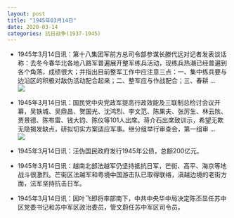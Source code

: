 ```yaml
---
layout: post
title: "1945年03月14日"
date: 2020-03-14
categories: 抗日战争(1937-1945)
---
```


<meta name="referrer" content="no-referrer" />

- 1945年3月14日讯：第十八集团军前方总司令部参谋长滕代远对记者发表谈话称：去冬今春华北各地八路军普遍展开整军练兵活动，现练兵热潮已经普遍到各个角落，成绩很大；并指出目前整军工作中应注意三点：一、集中练兵要与边沿区的积极对敌伪活动配合起来；二、整军应与作战配合；三、春耕 ... <br/><img src="https://wx1.sinaimg.cn/large/aca367d8ly1gctr8agkrnj20c809z74c.jpg" />

- 1945年3月14日讯：国民党中央党政军提高行政效能及三联制总检讨会议开幕，吴铁城、吴鼎昌、贺国光、沈鸿烈、李文范、陈果夫、张厉生、林云陔、贾景德、陈布雷、钱大钧、陈仪等101人出席。蒋介石出席致训示，希望无欺无隐揭发缺点，研拟切实方案适应军事。继分组举行审查会，第一组审 ... <br/><img src="https://wx1.sinaimg.cn/large/aca367d8ly1gctpjfl3tyj20c80aydfx.jpg" />

- 1945年3月14日讯：汪伪国民政府发行1945年公债，总额200亿元。 

- 1945年3月14日讯：越南北部法越军仍坚持抵抗日军，芒街、高平、海京等地战斗很激烈。芒街区法越军和粤境中国游击队已取得联络，滇越边境的老街方面，法军坚持抗击日军。 

- 1945年3月14日讯：因叶飞即将率部南下，中共中央华中局决定陈丕显任苏中区党委书记和苏中军区政治委员，管文蔚任苏中军区司令员。 

